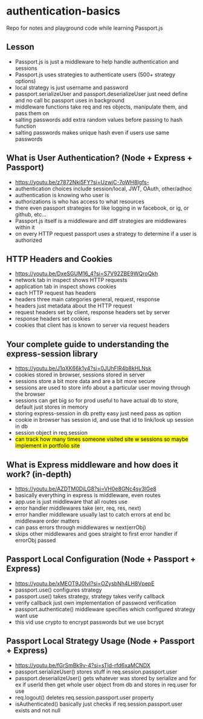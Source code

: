 # authentication-basics

Repo for notes and playground code while learning Passport.js

## Lesson
- Passport.js is just a middleware to help handle authentication and sessions
- Passport.js uses strategies to authenticate users (500+ strategy options)
- local strategy is just username and password
- passport.serializeUser and passport.deserializeUser just need define and no call bc passport uses in background
- middleware functions take req and res objects, manipulate them, and pass them on
- salting passwords add extra random values before passing to hash function
- salting passwords makes unique hash even if users use same passwords

## What is User Authentication? (Node + Express + Passport)
- https://youtu.be/z7872Nki5FY?si=UzwjC-7oWH8Igfs-
- authentication choices include session/local, JWT, OAuth, other/adhoc
- authentication is knowing who user is
- authorizations is who has access to what resources
- there even passport strategies for like logging in w facebook, or ig, or github, etc...
- Passport.js itself is a middleware and diff strategies are middlewares within it
- on every HTTP request passport uses a strategy to determine if a user is authorized

## HTTP Headers and Cookies
- https://youtu.be/DxeSGUM16_4?si=S7V92ZBE9WQroQkh
- network tab in inspect shows HTTP requests
- application tab in inspect shows cookies
- each HTTP request has headers
- headers three main categories general, request, response
- headers just metadata about the HTTP request
- request headers set by client, response headers set by server
- response headers set cookies
- cookies that client has is known to server via request headers

## Your complete guide to understanding the express-session library
- https://youtu.be/J1qXK66k1y4?si=0JUhFlR4b8kHLNsk
- cookies stored in browser, sessions stored in server
- sessions store a bit more data and are a bit more secure
- sessions are used to store info about a particular user moving through the browser
- sessions can get big so for prod useful to have actual db to store, default just stores in memory
- storing express-session in db pretty easy just need pass as option
- cookie in browser has session id, and use that id to link/look up session in db
- session object in req.session
- <mark>can track how many times someone visited site w sessions so maybe implement in portfolio site</mark>

## What is Express middleware and how does it work? (in-depth)
- https://youtu.be/AZDTM0DiLG8?si=VH0e8GNc4sy3lGe8
- basically everything in express is middleware, even routes
- app.use is just middleware that all routes use
- error handler middlewares take (err, req, res, next)
- error handler middleware usually last to catch errors at end bc middleware order matters
- can pass errors through middlewares w next(errObj)
- skips other middlewares and goes straight to first error handler if errorObj passed

## Passport Local Configuration (Node + Passport + Express)
- https://youtu.be/xMEOT9J0IvI?si=OZysbNh4LH8VpepE
- passport.use() configures strategy
- passport.use() takes strategy, strategy takes verify callback
- verify callback just own implementation of password verification
- passport.authenticate() middleware specifies which configured strategy want use
- this vid use crypto to encrypt passwords but we use bcrypt

## Passport Local Strategy Usage (Node + Passport + Express)
- https://youtu.be/fGrSmBk9v-4?si=sTld-rfd6xaMCNDX
- passport.serializeUser() stores stuff in req.session.passport.user
- passport.deserializeUser() gets whatever was stored by serialize and for ex if userId then get whole user object from db and stores in req.user for use
- req.logout() deletes req.session.passport.user property
- isAuthenticated() basically just checks if req.session.passport.user exists and not null

